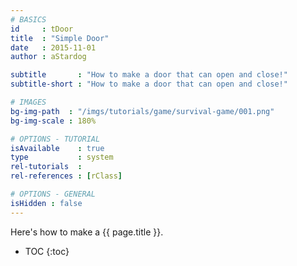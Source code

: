 ```yaml
---
# BASICS
id     : tDoor
title  : "Simple Door"
date   : 2015-11-01
author : aStardog

subtitle       : "How to make a door that can open and close!"
subtitle-short : "How to make a door that can open and close!"

# IMAGES
bg-img-path  : "/imgs/tutorials/game/survival-game/001.png"
bg-img-scale : 180%

# OPTIONS - TUTORIAL
isAvailable    : true
type           : system
rel-tutorials  : 
rel-references : [rClass]

# OPTIONS - GENERAL
isHidden : false
---
```

Here's how to make a {{ page.title }}.

* TOC
{:toc}